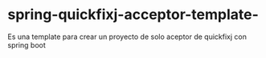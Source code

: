 # spring-quickfixj-acceptor-template-
Es una template para crear un proyecto de solo aceptor de quickfixj con spring boot
